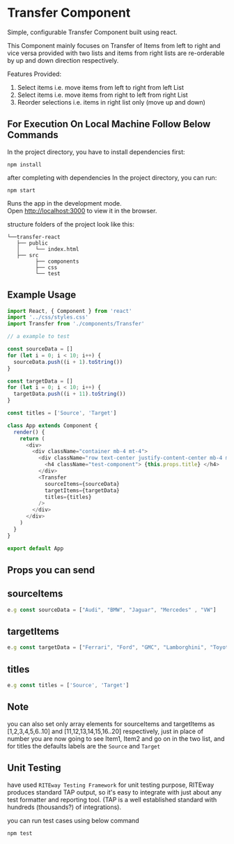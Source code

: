 # Transfer Component

Simple, configurable Transfer Component built using react.

This Component mainly focuses on Transfer of Items from left to right and vice versa provided with two lists and items from right lists are re-orderable by up and down direction respectively.

Features Provided:

1. Select items i.e. move items from left to right from left List
2. Select items i.e. move items from right to left from right List
3. Reorder selections i.e. items in right list only (move up and down)

## For Execution On Local Machine Follow Below Commands

In the project directory, you have to install dependencies first:

```shell
npm install
```

after completing with dependencies In the project directory, you can run:

```shell
npm start
```

Runs the app in the development mode.<br />
Open [http://localhost:3000](http://localhost:3000) to view it in the browser.

structure folders of the project look like this:

```shell
└──transfer-react
   ├── public
   │     └── index.html
   ├── src
         ├── components
         ├── css
         └── test
```

## Example Usage

```js
import React, { Component } from 'react'
import '../css/styles.css'
import Transfer from './components/Transfer'

// a example to test

const sourceData = []
for (let i = 0; i < 10; i++) {
  sourceData.push((i + 1).toString())
}

const targetData = []
for (let i = 0; i < 10; i++) {
  targetData.push((i + 11).toString())
}

const titles = ['Source', 'Target']

class App extends Component {
  render() {
    return (
      <div>
        <div className="container mb-4 mt-4">
          <div className="row text-center justify-content-center mb-4 mt-4">
            <h4 className="test-component"> {this.props.title} </h4>
          </div>
          <Transfer
            sourceItems={sourceData}
            targetItems={targetData}
            titles={titles}
          />
        </div>
      </div>
    )
  }
}

export default App
```

## Props you can send

## sourceItems

```js
e.g const sourceData = ["Audi", "BMW", "Jaguar", "Mercedes" , "VW"]
```

## targetItems

```js
e.g const targetData = ["Ferrari", "Ford", "GMC", "Lamborghini", "Toyota"]
```

## titles

```js
e.g const titles = ['Source', 'Target']
```

## Note

you can also set only array elements for sourceItems and targetItems as [1,2,3,4,5,6..10] and [11,12,13,14,15,16..20] respectively, just in place of number you are now going to see Item1, Item2 and go on in the two list, and for titles the defaults labels are the `Source` and `Target`

## Unit Testing

have used `RITEway Testing Framework` for unit testing purpose, RITEway produces standard TAP output, so it's easy to integrate with just about any test formatter and reporting tool. (TAP is a well established standard with hundreds (thousands?) of integrations).

you can run test cases using below command

```shell
npm test
```
